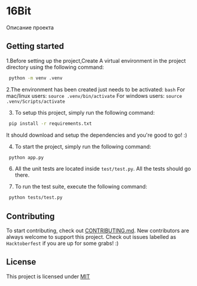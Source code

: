 # 16Bit

Описание проекта

## Getting started

1.Before setting up the project,Create A virtual environment in the project directory using the following command:
```bash
 python -m venv .venv
```

2.The environment has been created just needs to be activated:
`bash`
For mac/linux users: `source .venv/bin/activate`
For windows users: `source .venv/Scripts/activate`

3. To setup this project, simply run the following command:
```bash
 pip install -r requirements.txt
```

It should download and setup the dependencies and you're good to go! :)

4. To start the project, simply run the following command:
```bash
 python app.py
```

6. All the unit tests are located inside `test/test.py`. All the tests should go there.

7. To run the test suite, execute the following command:
```bash
 python tests/test.py
```

## Contributing
To start contributing, check out [CONTRIBUTING.md](https://github.com/QRcodePt/16Bitmakes/main/CONTRIBUTING.md). New contributors are always welcome to support this project. Check out issues labelled as `Hacktoberfest` if you are up for some grabs! :)

## License
This project is licensed under [MIT](https://github.com/QRcodePt/16Bitmakes/main/LICENSE)
